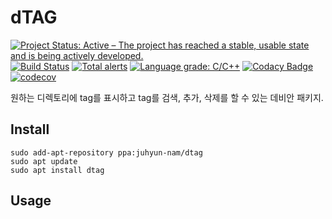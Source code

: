 # dTAG

[![Project Status: Active – The project has reached a stable, usable state and is being actively developed.](https://www.repostatus.org/badges/latest/active.svg)](https://www.repostatus.org/#active)
[![Build Status](https://travis-ci.org/juhyun-nam/dTAG.svg?branch=master)](https://travis-ci.org/juhyun-nam/dTAG)
[![Total alerts](https://img.shields.io/lgtm/alerts/g/juhyun-nam/dTAG.svg?logo=lgtm&logoWidth=18)](https://lgtm.com/projects/g/juhyun-nam/dTAG/alerts/)
[![Language grade: C/C++](https://img.shields.io/lgtm/grade/cpp/g/juhyun-nam/dTAG.svg?logo=lgtm&logoWidth=18)](https://lgtm.com/projects/g/juhyun-nam/dTAG/context:cpp)
[![Codacy Badge](https://api.codacy.com/project/badge/Grade/86c86bcb8c88464c826c25209f897ffa)](https://app.codacy.com/manual/juhyun-nam/dTAG?utm_source=github.com&utm_medium=referral&utm_content=juhyun-nam/dTAG&utm_campaign=Badge_Grade_Dashboard)
[![codecov](https://codecov.io/gh/juhyun-nam/dTAG/branch/master/graph/badge.svg)](https://codecov.io/gh/juhyun-nam/dTAG)

원하는 디렉토리에 tag를 표시하고 tag를 검색, 추가, 삭제를 할 수 있는 데비안 패키지.

## Install

```
sudo add-apt-repository ppa:juhyun-nam/dtag
sudo apt update
sudo apt install dtag
```

## Usage
